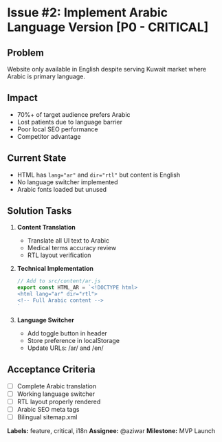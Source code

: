 # Issue #2: Implement Arabic Language Version [P0 - CRITICAL]

## Problem
Website only available in English despite serving Kuwait market where Arabic is primary language.

## Impact
- 70%+ of target audience prefers Arabic
- Lost patients due to language barrier
- Poor local SEO performance
- Competitor advantage

## Current State
- HTML has `lang="ar"` and `dir="rtl"` but content is English
- No language switcher implemented
- Arabic fonts loaded but unused

## Solution Tasks
1. **Content Translation**
   - Translate all UI text to Arabic
   - Medical terms accuracy review
   - RTL layout verification

2. **Technical Implementation**
   ```javascript
   // Add to src/content/ar.js
   export const HTML_AR = `<!DOCTYPE html>
   <html lang="ar" dir="rtl">
   <!-- Full Arabic content -->
   `
   ```

3. **Language Switcher**
   - Add toggle button in header
   - Store preference in localStorage
   - Update URLs: /ar/ and /en/

## Acceptance Criteria
- [ ] Complete Arabic translation
- [ ] Working language switcher
- [ ] RTL layout properly rendered
- [ ] Arabic SEO meta tags
- [ ] Bilingual sitemap.xml

**Labels:** feature, critical, i18n
**Assignee:** @aziwar
**Milestone:** MVP Launch

